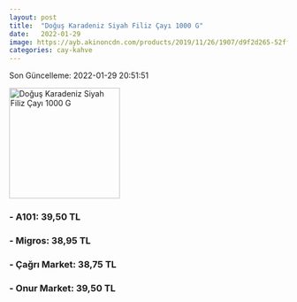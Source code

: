 ```yaml
---
layout: post
title:  "Doğuş Karadeniz Siyah Filiz Çayı 1000 G"
date:   2022-01-29
image: https://ayb.akinoncdn.com/products/2019/11/26/1907/d9f2d265-52ff-46a1-8058-ce6ce1ef0b53_size780x780_quality60_cropCenter.jpg
categories: cay-kahve
---
```


Son Güncelleme: 2022-01-29 20:51:51

<img src="https://ayb.akinoncdn.com/products/2019/11/26/1907/d9f2d265-52ff-46a1-8058-ce6ce1ef0b53_size780x780_quality60_cropCenter.jpg" width="200" alt="Doğuş Karadeniz Siyah Filiz Çayı 1000 G" />


### - A101: 39,50 TL

### - Migros: 38,95 TL

### - Çağrı Market: 38,75 TL

### - Onur Market: 39,50 TL

